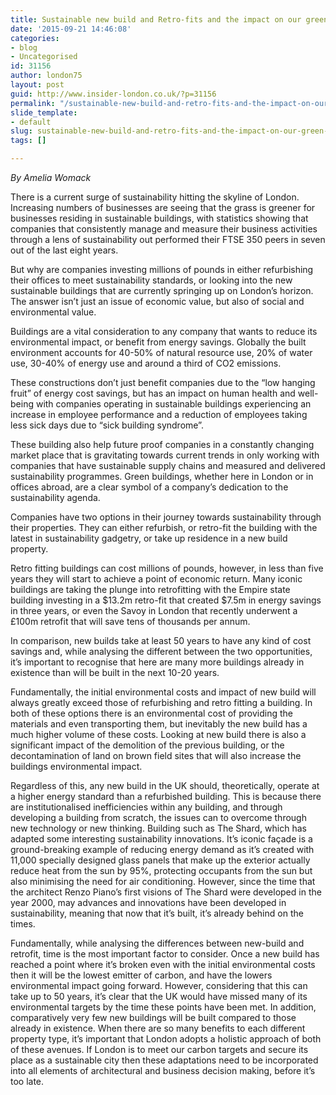 ```yaml
---
title: Sustainable new build and Retro-fits and the impact on our green futures.
date: '2015-09-21 14:46:08'
categories:
- blog
- Uncategorised
id: 31156
author: london75
layout: post
guid: http://www.insider-london.co.uk/?p=31156
permalink: "/sustainable-new-build-and-retro-fits-and-the-impact-on-our-green-futures/"
slide_template:
- default
slug: sustainable-new-build-and-retro-fits-and-the-impact-on-our-green-futures
tags: []

---
```

_By Amelia Womack_

There is a current surge of sustainability hitting the skyline of London. Increasing numbers of businesses are seeing that the grass is greener for businesses residing in sustainable buildings, with statistics showing that companies that consistently manage and measure their business activities through a lens of sustainability out performed their FTSE 350 peers in seven out of the last eight years.

But why are companies investing millions of pounds in either refurbishing their offices to meet sustainability standards, or looking into the new sustainable buildings that are currently springing up on London&#8217;s horizon. The answer isn&#8217;t just an issue of economic value, but also of social and environmental value.

Buildings are a vital consideration to any company that wants to reduce its environmental impact, or benefit from energy savings. Globally the built environment accounts for 40-50% of natural resource use, 20% of water use, 30-40% of energy use and around a third of CO2 emissions.

These constructions don&#8217;t just benefit companies due to the &#8220;low hanging fruit&#8221; of energy cost savings, but has an impact on human health and well-being with companies operating in sustainable buildings experiencing an increase in employee performance and a reduction of employees taking less sick days due to &#8220;sick building syndrome&#8221;.

These building also help future proof companies in a constantly changing market place that is gravitating towards current trends in only working with companies that have sustainable supply chains and measured and delivered sustainability programmes. Green buildings, whether here in London or in offices abroad, are a clear symbol of a company’s dedication to the sustainability agenda.

Companies have two options in their journey towards sustainability through their properties. They can either refurbish, or retro-fit the building with the latest in sustainability gadgetry, or take up residence in a new build property.

Retro fitting buildings can cost millions of pounds, however, in less than five years they will start to achieve a point of economic return. Many iconic buildings are taking the plunge into retrofitting with the Empire state building investing in a $13.2m retro-fit that created $7.5m in energy savings in three years, or even the Savoy in London that recently underwent a £100m retrofit that will save tens of thousands per annum.

In comparison, new builds take at least 50 years to have any kind of cost savings and, while analysing the different between the two opportunities, it&#8217;s important to recognise that here are many more buildings already in existence than will be built in the next 10-20 years.

Fundamentally, the initial environmental costs and impact of new build will always greatly exceed those of refurbishing and retro fitting a building. In both of these options there is an environmental cost of providing the materials and even transporting them, but inevitably the new build has a much higher volume of these costs. Looking at new build there is also a significant impact of the demolition of the previous building, or the decontamination of land on brown field sites that will also increase the buildings environmental impact.

Regardless of this, any new build in the UK should, theoretically, operate at a higher energy standard than a refurbished building. This is because there are institutionalised inefficiencies within any building, and through developing a building from scratch, the issues can to overcome through new technology or new thinking. Building such as The Shard, which has adapted some interesting sustainability innovations. It&#8217;s iconic façade is a ground-breaking example of reducing energy demand as it&#8217;s created with 11,000 specially designed glass panels that make up the exterior actually reduce heat from the sun by 95%, protecting occupants from the sun but also minimising the need for air conditioning. However, since the time that the architect Renzo Piano&#8217;s first visions of The Shard were developed in the year 2000, may advances and innovations have been developed in sustainability, meaning that now that it&#8217;s built, it&#8217;s already behind on the times.

Fundamentally, while analysing the differences between new-build and retrofit, time is the most important factor to consider. Once a new build has reached a point where it&#8217;s broken even with the initial environmental costs then it will be the lowest emitter of carbon, and have the lowers environmental impact going forward. However, considering that this can take up to 50 years, it&#8217;s clear that the UK would have missed many of its environmental targets by the time these points have been met. In addition, comparatively very few new buildings will be built compared to those already in existence. When there are so many benefits to each different property type, it&#8217;s important that London adopts a holistic approach of both of these avenues. If London is to meet our carbon targets and secure its place as a sustainable city then these adaptations need to be incorporated into all elements of architectural and business decision making, before it&#8217;s too late.
